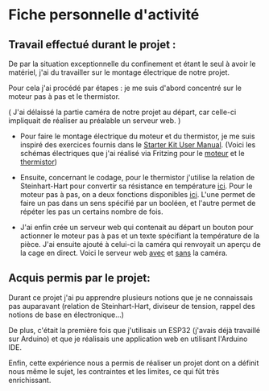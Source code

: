 # Fiche personnelle d'activité

  

## Travail effectué durant le projet :

  

De par la situation exceptionnelle du confinement et étant le seul à avoir le matériel, j'ai du travailler sur le montage électrique de notre projet.

Pour cela j'ai procédé par étapes : je me suis d'abord concentré sur le moteur pas à pas et le thermistor.

( J'ai délaissé la partie caméra de notre projet au départ, car celle-ci impliquait de réaliser au préalable un serveur web. )

  

- Pour faire le montage électrique du moteur et du thermistor, je me suis inspiré des exercices fournis dans le [Starter Kit User Manual](https://www.elecrow.com/download/Starter%20Kit%20for%20Arduino(user%20manual).pdf).
(Voici les schémas électriques que j'ai réalisé via Fritzing pour le [moteur](https://github.com/institut-galilee/2020-WITHER/blob/master/src/images/stepper_motor_platine.pdf) et le [thermistor](https://github.com/institut-galilee/2020-WITHER/blob/master/src/images/thermistor_platine.pdf))

  

- Ensuite, concernant le codage, pour le thermistor j'utilise la relation de Steinhart-Hart pour convertir sa résistance en température [ici](https://github.com/institut-galilee/2020-WITHER/blob/master/src/Temperature/thermistor.ino). Pour le moteur pas à pas, on a deux fonctions disponibles [ici](https://github.com/institut-galilee/2020-WITHER/blob/master/src/step_motor/stepper_motor.ino). L'une permet de faire un pas dans un sens spécifié par un booléen, et l'autre permet de répéter les pas un certains nombre de fois.

  

- J'ai enfin crée un serveur web qui contenait au départ un bouton pour actionner le moteur pas à pas et un texte spécifiant la température de la pièce. J'ai ensuite ajouté à celui-ci la caméra qui renvoyait un aperçu de la cage en direct. Voici le serveur web [avec](https://github.com/institut-galilee/2020-WITHER/blob/master/src/foodApp_withCamera/foodApp_withCamera.ino) et [sans](https://github.com/institut-galilee/2020-WITHER/blob/master/src/foodApp_withoutCamera/foodApp_withoutCamera.ino) la caméra.

  

## Acquis permis par le projet:

  

Durant ce projet j'ai pu apprendre plusieurs notions que je ne connaissais pas auparavant (relation de Steinhart-Hart, diviseur de tension, rappel des notions de base en électronique...)

De plus, c'était la première fois que j'utilisais un ESP32 (j'avais déjà travaillé sur Arduino) et que je réalisais une application web en utilisant l'Arduino IDE.

  

Enfin, cette expérience nous a permis de réaliser un projet dont on a définit nous même le sujet, les contraintes et les limites, ce qui fût très enrichissant.
